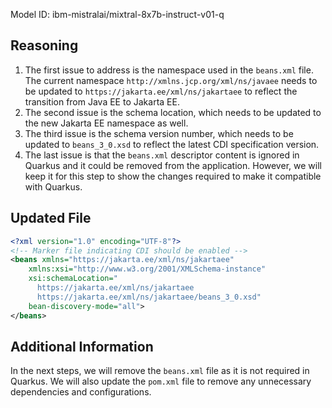 Model ID: ibm-mistralai/mixtral-8x7b-instruct-v01-q

## Reasoning

1. The first issue to address is the namespace used in the `beans.xml` file. The current namespace `http://xmlns.jcp.org/xml/ns/javaee` needs to be updated to `https://jakarta.ee/xml/ns/jakartaee` to reflect the transition from Java EE to Jakarta EE.
2. The second issue is the schema location, which needs to be updated to the new Jakarta EE namespace as well.
3. The third issue is the schema version number, which needs to be updated to `beans_3_0.xsd` to reflect the latest CDI specification version.
4. The last issue is that the `beans.xml` descriptor content is ignored in Quarkus and it could be removed from the application. However, we will keep it for this step to show the changes required to make it compatible with Quarkus.

## Updated File

```xml
<?xml version="1.0" encoding="UTF-8"?>
<!-- Marker file indicating CDI should be enabled -->
<beans xmlns="https://jakarta.ee/xml/ns/jakartaee"
    xmlns:xsi="http://www.w3.org/2001/XMLSchema-instance"
    xsi:schemaLocation="
      https://jakarta.ee/xml/ns/jakartaee
      https://jakarta.ee/xml/ns/jakartaee/beans_3_0.xsd"
    bean-discovery-mode="all">
</beans>
```

## Additional Information

In the next steps, we will remove the `beans.xml` file as it is not required in Quarkus. We will also update the `pom.xml` file to remove any unnecessary dependencies and configurations.